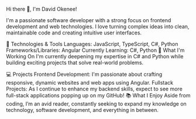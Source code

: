 Hi there 👋, I'm David Okenee!

I'm a passionate software developer with a strong focus on frontend development and web technologies. I love turning complex ideas into clean, maintainable code and creating intuitive user interfaces.

🔧 Technologies & Tools
Languages: JavaScript, TypeScript, C#, Python
Frameworks/Libraries: Angular
Currently Learning: C#, Python
🌱 What I'm Working On
I'm currently deepening my expertise in C# and Python while building exciting projects that solve real-world problems.

💻 Projects
Frontend Development: I'm passionate about crafting responsive, dynamic websites and web apps using Angular.
Fullstack Projects: As I continue to enhance my backend skills, expect to see more full-stack applications popping up on my GitHub!
📚 What I Enjoy
Aside from coding, I’m an avid reader, constantly seeking to expand my knowledge on technology, software development, and everything in between.
